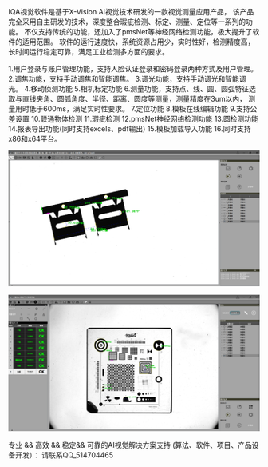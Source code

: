 IQA视觉软件是基于X-Vision AI视觉技术研发的一款视觉测量应用产品，
该产品完全采用自主研发的技术，深度整合瑕疵检测、标定、测量、定位等一系列的功能。
不仅支持传统的功能，还加入了pmsNet等神经网络检测功能，极大提升了软件的适用范围。
软件的运行速度快，系统资源占用少，实时性好，检测精度高，长时间运行稳定可靠，满足工业检测多方面的要求。

1.用户登录与账户管理功能，支持人脸认证登录和密码登录两种方式及用户管理。
2.调焦功能，支持手动调焦和智能调焦。
3.调光功能，支持手动调光和智能调光。
4.移动侦测功能
5.相机标定功能
6.测量功能，支持点、线、圆、圆弧特征选取与直线夹角、圆弧角度、半径、距离、圆度等测量，测量精度在3um以内，
  测量用时低于600ms，满足实时性要求。
7.定位功能
8.模板在线编辑功能
9.支持公差设置
10.联通物体检测
11.瑕疵检测
12.pmsNet神经网络检测功能
13.圆检测功能
14.报表导出功能(同时支持excels、pdf输出)
15.模板加载导入功能
16.同时支持x86和x64平台。



![image](./pic/IQA_SYSTEM.png)

![image](./pic/IQA_SYSTEM2.png)


专业 && 高效 && 稳定&& 可靠的AI视觉解决方案支持
(算法、软件、项目、产品设备开发）： 请联系QQ_514704465
